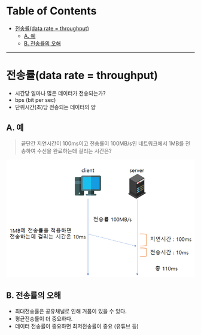# Table of Contents

- [전송률(data rate = throughput)](#전송률data-rate--throughput)
  - [A. 예](#a-예)
  - [B. 전송률의 오해](#b-전송률의-오해)

---

# 전송률(data rate = throughput)

- 시간당 얼마나 많은 데이터가 전송되는가?
- bps (bit per sec)
- 단위시간(초)당 전송되는 데이터의 양

## A. 예

> 끝단간 지연시간이 100ms이고 전송률이 100MB/s인 네트워크에서 1MB를 전송하여 수신을 완료하는데 걸리는 시간은?

![](/bin/Network_image/network_3_30.png)

## B. 전송률의 오해

- 최대전송률은 공유채널로 인해 거품이 있을 수 있다.
- 평균전송률이 더 중요하다.
- 데이터 전송률이 중요하면 최저전송률이 중요 (유튜브 등)

